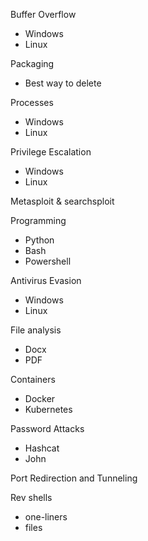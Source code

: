 Buffer Overflow
* Windows
* Linux

Packaging
* Best way to delete

Processes
* Windows
* Linux

Privilege Escalation
* Windows
* Linux

Metasploit & searchsploit

Programming
* Python
* Bash
* Powershell

Antivirus Evasion
* Windows
* Linux

File analysis
* Docx
* PDF

Containers
* Docker
* Kubernetes

Password Attacks
* Hashcat
* John

Port Redirection and Tunneling

Rev shells 
* one-liners
* files